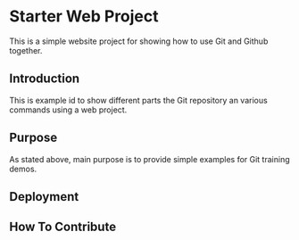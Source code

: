 # Starter Web Project
This is a simple website project for showing how to use Git and Github together. 
## Introduction
This is example id to show different parts the Git repository an various commands using a web project.
## Purpose
As stated above, main purpose is to provide simple examples for Git training demos.
## Deployment
## How To Contribute

